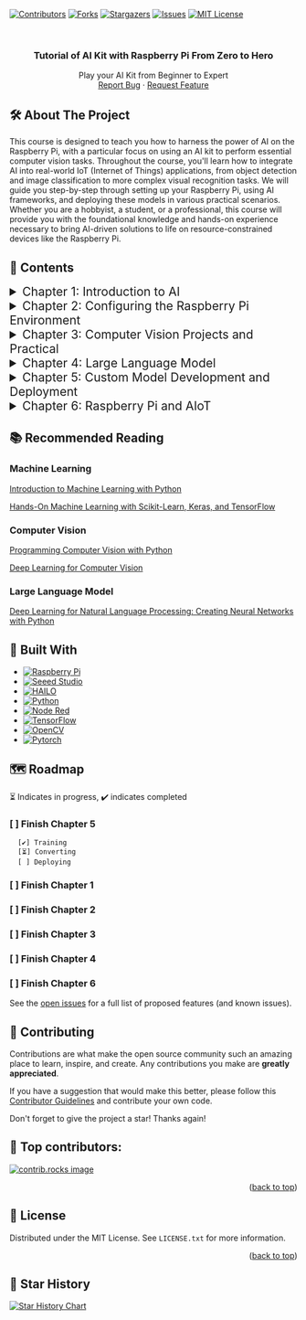 [![Contributors][contributors-shield]][contributors-url]
[![Forks][forks-shield]][forks-url]
[![Stargazers][stars-shield]][stars-url]
[![Issues][issues-shield]][issues-url]
[![MIT License][license-shield]][license-url]


<!-- PROJECT LOGO -->
<br/>
<div align="center">
  <a href="https://github.com/Seeed-Projects/Tutorial-of-AI-Kit-with-Raspberry-Pi-From-Zero-to-Hero">
    <!-- <img src="images/logo.png" alt="Logo" width="80" height="80"> -->
  </a>

  <h3 align="center">Tutorial of AI Kit with Raspberry Pi From Zero to Hero</h3>

  <p align="center">
    Play your AI Kit from Beginner to Expert
    <br />
    <a href="https://github.com/Seeed-Projects/Tutorial-of-AI-Kit-with-Raspberry-Pi-From-Zero-to-Hero/issues/new?labels=bug&template=bug-report---.md">Report Bug</a>
    ·
    <a href="https://github.com/Seeed-Projects/Tutorial-of-AI-Kit-with-Raspberry-Pi-From-Zero-to-Hero/issues/new?labels=enhancement&template=feature-request---.md">Request Feature</a>
  </p>
</div>

<!-- ABOUT THE PROJECT -->
## 🛠️ About The Project

This course is designed to teach you how to harness the power of AI on the Raspberry Pi, with a particular focus on using an AI kit to perform essential computer vision tasks. Throughout the course, you'll learn how to integrate AI into real-world IoT (Internet of Things) applications, from object detection and image classification to more complex visual recognition tasks. We will guide you step-by-step through setting up your Raspberry Pi, using AI frameworks, and deploying these models in various practical scenarios. Whether you are a hobbyist, a student, or a professional, this course will provide you with the foundational knowledge and hands-on experience necessary to bring AI-driven solutions to life on resource-constrained devices like the Raspberry Pi.

## 📝 Contents

<details>
<summary style="font-size: 1.5em;">Chapter 1: Introduction to AI</summary>

</details>

<details>
<summary style="font-size: 1.5em;">Chapter 2: Configuring the Raspberry Pi Environment</summary>

</details>


<details>
<summary style="font-size: 1.5em;">Chapter 3: Computer Vision Projects and Practical</summary>

</details>


<details>
<summary style="font-size: 1.5em;"> Chapter 4: Large Language Model</summary>

</details>

<details>
<summary style="font-size: 1.5em;">Chapter 5: Custom Model Development and Deployment</summary>

[1. Training Your Model](./Chapter_5:Custom_Model_Development_and_Deployment/Traing_Your_Model.ipynb)

[2. Convert Your Model](./Chapter_5:Custom_Model_Development_and_Deployment/Convert_Your_Model.ipynb)

</details>

<details>
<summary style="font-size: 1.5em;">Chapter 6: Raspberry Pi and AIoT</summary>

</details>


## 📚 Recommended Reading
### Machine Learning

[Introduction to Machine Learning with Python](https://github.com/amueller/introduction_to_ml_with_python)

[Hands-On Machine Learning with Scikit-Learn, Keras, and TensorFlow](http://14.139.161.31/OddSem-0822-1122/Hands-On_Machine_Learning_with_Scikit-Learn-Keras-and-TensorFlow-2nd-Edition-Aurelien-Geron.pdf)


### Computer Vision
[Programming Computer Vision with Python](https://programmingcomputervision.com/downloads/ProgrammingComputerVision_CCdraft.pdf)

[Deep Learning for Computer Vision](https://machinelearningmastery.com/deep-learning-for-computer-vision/)

### Large Language Model

[Deep Learning for Natural Language Processing: Creating Neural Networks with Python](https://oku.ozturkibrahim.com/docs_python/Deep_Learning_for_Natural_Language_Processing.pdf)


## 🧱 Built With

* [![Raspberry Pi][Raspberry Pi.js]][Raspberry Pi-url]
* [![Seeed Studio][Seeed Studio.js]][Seeed Studio-url]
* [![HAILO][HAILO.js]][HAILO-url]
* [![Python][Python.js]][Python-url]
* [![Node Red][Node Red.js]][Node Red-url]
* [![TensorFlow][TensorFlow.com]][TensorFlow-url]
* [![OpenCV][OpenCV.com]][OpenCV-url]
* [![Pytorch][Pytorch.com]][Pytorch-url]


<!-- ROADMAP -->
## 🗺️ Roadmap
⏳ Indicates in progress, ✔️ indicates completed

### [ ] Finish Chapter 5 
```
  [✔️] Training
  [⏳] Converting
  [ ] Deploying
```
### [ ] Finish Chapter 1
### [ ] Finish Chapter 2
### [ ] Finish Chapter 3
### [ ] Finish Chapter 4
### [ ] Finish Chapter 6


See the [open issues](https://github.com/Seeed-Projects/Tutorial-of-AI-Kit-with-Raspberry-Pi-From-Zero-to-Hero/issues) for a full list of proposed features (and known issues).


<!-- CONTRIBUTING -->
## 🤝 Contributing

Contributions are what make the open source community such an amazing place to learn, inspire, and create. Any contributions you make are **greatly appreciated**.

If you have a suggestion that would make this better, please follow this [Contributor Guidelines](./ContributorGuidelines.md) and contribute your own code.

Don't forget to give the project a star! Thanks again!

## 💞 Top contributors:

<a href="https://github.com/Seeed-Projects/Tutorial-of-AI-Kit-with-Raspberry-Pi-From-Zero-to-Hero/graphs/contributors">
  <img src="https://contrib.rocks/image?repo=Seeed-Projects/Tutorial-of-AI-Kit-with-Raspberry-Pi-From-Zero-to-Hero" alt="contrib.rocks image" />
</a>

<p align="right">(<a href="#readme-top">back to top</a>)</p>


<!-- LICENSE -->
## 📄 License

Distributed under the MIT License. See `LICENSE.txt` for more information.

<p align="right">(<a href="#readme-top">back to top</a>)</p>



## 🌟 Star History

[![Star History Chart](https://api.star-history.com/svg?repos=Seeed-Projects/Tutorial-of-AI-Kit-with-Raspberry-Pi-From-Zero-to-Hero&type=Date)](https://star-history.com/#Seeed-Projects/Tutorial-of-AI-Kit-with-Raspberry-Pi-From-Zero-to-Hero&Date)



<!-- MARKDOWN LINKS & IMAGES -->
<!-- https://www.markdownguide.org/basic-syntax/#reference-style-links -->
[contributors-shield]: https://img.shields.io/github/contributors/Seeed-Projects/Tutorial-of-AI-Kit-with-Raspberry-Pi-From-Zero-to-Hero.svg?style=for-the-badge
[contributors-url]: https://github.com/Seeed-Projects/Tutorial-of-AI-Kit-with-Raspberry-Pi-From-Zero-to-Hero/graphs/contributors
[forks-shield]: https://img.shields.io/github/forks/Seeed-Projects/Tutorial-of-AI-Kit-with-Raspberry-Pi-From-Zero-to-Hero.svg?style=for-the-badge
[forks-url]: https://github.com/Seeed-Projects/Tutorial-of-AI-Kit-with-Raspberry-Pi-From-Zero-to-Hero/network/members
[stars-shield]: https://img.shields.io/github/stars/Seeed-Projects/Tutorial-of-AI-Kit-with-Raspberry-Pi-From-Zero-to-Hero.svg?style=for-the-badge
[stars-url]: https://github.com/Seeed-Projects/Tutorial-of-AI-Kit-with-Raspberry-Pi-From-Zero-to-Hero/stargazers
[issues-shield]: https://img.shields.io/github/issues/Seeed-Projects/Tutorial-of-AI-Kit-with-Raspberry-Pi-From-Zero-to-Hero.svg?style=for-the-badge
[issues-url]: https://github.com/Seeed-Projects/Tutorial-of-AI-Kit-with-Raspberry-Pi-From-Zero-to-Hero/issues
[license-shield]: https://img.shields.io/github/license/Seeed-Projects/Tutorial-of-AI-Kit-with-Raspberry-Pi-From-Zero-to-Hero.svg?style=for-the-badge
[license-url]: https://github.com/Seeed-Projects/Tutorial-of-AI-Kit-with-Raspberry-Pi-From-Zero-to-Hero/blob/master/LICENSE.txt
[product-screenshot]: images/screenshot.png
[Python.js]: https://img.shields.io/badge/Python-3776AB?style=for-the-badge&logo=python&logoColor=white
[Python-url]: https://www.python.org/

[Raspberry Pi.js]: https://img.shields.io/badge/Raspberry%20Pi-A22846?style=for-the-badge&logo=raspberry-pi&logoColor=white
[Raspberry Pi-url]: https://www.raspberrypi.com/

[HAILO.js]: https://img.shields.io/badge/HAILO-blue?style=for-the-badge&logo=https://hailo.ai/wp-content/uploads/2023/08/Hailo.png&logoColor=white
[HAILO-url]: https://hailo.ai/


[Seeed Studio.js]: https://img.shields.io/badge/SeeedStudio-green?style=for-the-badge&logo=<https://media-cdn.seeedstudio.com/media/logo/stores/4/logo_2018_horizontal.png>&logoColor=white
[Seeed Studio-url]: https://www.seeedstudio.com/

[Node Red.js]: https://img.shields.io/badge/Node-RED-%2300B4A0?style=for-the-badge&logo=node-red&logoColor=white
[Node Red-url]: https://nodered.org/

[TensorFlow.com]: https://img.shields.io/badge/TensorFlow-2.17-orange?logo=tensorflow
[TensorFlow-url]: https://www.tensorflow.org/

[OpenCV.com]: https://img.shields.io/badge/OpenCV-v4.5.3-blue?logo=opencv
[OpenCV-url]: https://opencv.org/

[Pytorch.com]: https://img.shields.io/badge/PyTorch-v1.12.0-red?logo=pytorch
[Pytorch-url]: https://pytorch.org/










